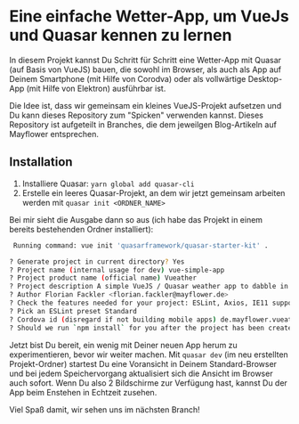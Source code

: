 # Eine einfache Wetter-App, um VueJs und Quasar kennen zu lernen

In diesem Projekt kannst Du Schritt für Schritt eine Wetter-App mit Quasar (auf Basis von VueJS) bauen, die sowohl im Browser, als auch als App auf Deinem Smartphone (mit Hilfe von Corodva) oder als vollwärtige Desktop-App (mit Hilfe von Elektron) ausführbar ist.

Die Idee ist, dass wir gemeinsam ein kleines VueJS-Projekt aufsetzen und Du kann dieses Repository zum "Spicken" verwenden kannst. Dieses Repository ist aufgeteilt in Branches, die dem jeweilgen Blog-Artikeln auf Mayflower entsprechen.

## Installation
1. Installiere Quasar: `yarn global add quasar-cli`
2. Erstelle ein leeres Quasar-Projekt, an dem wir jetzt gemeinsam arbeiten werden mit `quasar init <ORDNER_NAME>`

Bei mir sieht die Ausgabe dann so aus (ich habe das Projekt in einem bereits bestehenden Ordner installiert):

``` bash
 Running command: vue init 'quasarframework/quasar-starter-kit' .

? Generate project in current directory? Yes
? Project name (internal usage for dev) vue-simple-app
? Project product name (official name) Vueather
? Project description A simple VueJS / Quasar weather app to dabble in those technologies
? Author Florian Fackler <florian.fackler@mayflower.de>
? Check the features needed for your project: ESLint, Axios, IE11 support
? Pick an ESLint preset Standard
? Cordova id (disregard if not building mobile apps) de.mayflower.vueather
? Should we run `npm install` for you after the project has been created? (recommended) yarn
```

Jetzt bist Du bereit, ein wenig mit Deiner neuen App herum zu experimentieren, bevor wir weiter machen.
Mit `quasar dev` (im neu erstellten Projekt-Ordner) startest Du eine Voransicht in Deinem Standard-Browser und bei jedem Speichervorgang aktualisiert sich die Ansicht im Browser auch sofort. Wenn Du also 2 Bildschirme zur Verfügung hast, kannst Du der App beim Enstehen in Echtzeit zusehen.

Viel Spaß damit, wir sehen uns im nächsten Branch!
